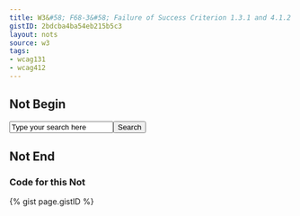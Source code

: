 ```yaml
---
title: W3&#58; F68-3&#58; Failure of Success Criterion 1.3.1 and 4.1.2 due to the association of label and user interface controls not being programmatically determined
gistID: 2bdcba4ba54eb215b5c3
layout: nots
source: w3
tags:
- wcag131
- wcag412
---
```


<h2 aria-describedby="{{ page.gistID }}">Not Begin</h2>
<div class="rendered-not">
<input type="text" value="Type your search here"><input type="submit" type="submit" value="Search">
</div> <!-- rendered-not -->

<h2 aria-describedby="{{ page.gistID }}">Not End</h2>

<h3 aria-describedby="{{ page.gistID }}">Code for this Not</h3>
{% gist page.gistID %}